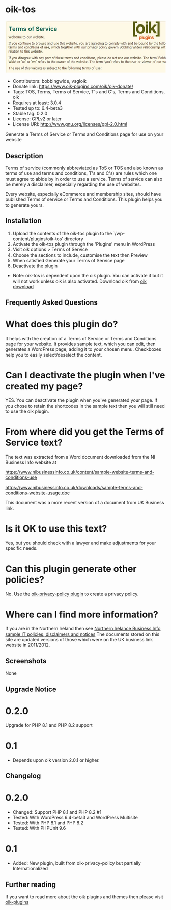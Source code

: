 # oik-tos 
![banner](assets/oik-tos-banner-772x250.jpg)
* Contributors: bobbingwide, vsgloik
* Donate link: https://www.oik-plugins.com/oik/oik-donate/
* Tags: TOS, Terms, Terms of Service, T's and C's, Terms and Conditions, oik
* Requires at least: 3.0.4
* Tested up to: 6.4-beta3
* Stable tag: 0.2.0
* License: GPLv2 or later
* License URI: http://www.gnu.org/licenses/gpl-2.0.html

Generate a Terms of Service or Terms and Conditions page for use on your website

## Description 
Terms of service (commonly abbreviated as ToS or TOS and also known as terms of use and terms and conditions, T's and C's) are rules which one must agree to abide by in order to use a service.
Terms of service can also be merely a disclaimer, especially regarding the use of websites.

Every website, especially eCommerce and membership sites, should have published Terms of service or Terms and Conditions.
This plugin helps you to generate yours.

## Installation 
1. Upload the contents of the oik-tos plugin to the `/wp-content/plugins/oik-tos' directory
1. Activate the oik-tos plugin through the 'Plugins' menu in WordPress
1. Visit oik options > Terms of Service
1. Choose the sections to include, customise the text then Preview
1. When satisfied Generate your Terms of Service page
1. Deactivate the plugin

* Note: oik-tos is dependent upon the oik plugin. You can activate it but it will not work unless oik is also activated.
Download oik from
[oik download](https://wordpress.org/plugins/oik/)

## Frequently Asked Questions 
# What does this plugin do? 
It helps with the creation of a Terms of Service or Terms and Conditions page for your website.
It provides sample text, which you can edit, then generates a WordPress page, adding it to your chosen menu.
Checkboxes help you to easily select/deselect the content.

# Can I deactivate the plugin when I've created my page? 
YES. You can deactivate the plugin when you've generated your page.
If you chose to retain the shortcodes in the sample text then you will still need to use the oik plugin.

# From where did you get the Terms of Service text? 
The text was extracted from a Word document downloaded from the NI Business Info website at

https://www.nibusinessinfo.co.uk/content/sample-website-terms-and-conditions-use

https://www.nibusinessinfo.co.uk/downloads/sample-terms-and-conditions-website-usage.doc

This document was a more recent version of a document from UK Business link.


# Is it OK to use this text? 
Yes, but you should check with a lawyer and make adjustments for your specific needs.

# Can this plugin generate other policies? 
No. Use the [oik-privacy-policy plugin](https://wordpress.org/plugins/oik-privacy-policy/) to create a privacy policy.

# Where can I find more information? 
If you are in the Northern Ireland then see
[Northern Irelance Business Info sample IT policies, disclaimers and notices](https://www.nibusinessinfo.co.uk/content/sample-it-policies-disclaimers-and-notices)
The documents stored on this site are updated versions of those which were on the UK business link website in 2011/2012.

## Screenshots 
None

## Upgrade Notice 
# 0.2.0 
Upgrade for PHP 8.1 and PHP 8.2 support

# 0.1 
* Depends upon oik version 2.0.1 or higher.

## Changelog 
# 0.2.0 
* Changed: Support PHP 8.1 and PHP 8.2 #1
* Tested: With WordPress 6.4-beta3 and WordPress Multisite
* Tested: With PHP 8.1 and PHP 8.2
* Tested: With PHPUnit 9.6

# 0.1 
* Added: New plugin, built from oik-privacy-policy but partially Internationalized

## Further reading 
If you want to read more about the oik plugins and themes then please visit
[oik-plugins](https://www.oik-plugins.com/)



